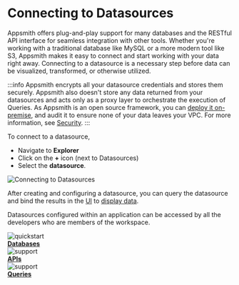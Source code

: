 # Connecting to Datasources

Appsmith offers plug-and-play support for many databases and the RESTful API interface for seamless integration with other tools. Whether you're working with a traditional database like MySQL or a more modern tool like S3, Appsmith makes it easy to connect and start working with your data right away. Connecting to a datasource is a necessary step before data can be visualized, transformed, or otherwise utilized. 

:::info
Appsmith encrypts all your datasource credentials and stores them securely. Appsmith also doesn't store any data returned from your datasources and acts only as a proxy layer to orchestrate the execution of Queries. As Appsmith is an open source framework, you can [deploy it on-premise](/getting-started/setup), and audit it to ensure none of your data leaves your VPC. For more information, see [Security](/product/security#security-measures-within-appsmith). 
:::

To connect to a datasource, 

* Navigate to **Explorer**
* Click on the **+** icon (next to Datasources) 
* Select the **datasource**. 


![Connecting to Datasources](</img/connecting-to-data-sources.png>)

After creating and configuring a datasource, you can query the datasource and bind the results in the [UI](/core-concepts/building-ui) to [display data](/core-concepts/data-access-and-binding).

Datasources configured within an application can be accessed by all the developers who are members of the workspace. 


<div class="containerGridSampleApp">

   <div class=" containerColumnSampleApp columnGrid column-one">
    <div class="containerCol">
         <img class="containerImage" src="/img/db-icon.png" style= {{width:"50px", height:"50px", 'margin-bottom': "4px", 'margin-top': "8px"}} alt="quickstart"/>
      </div> 
      <b><a href="/core-concepts/connecting-to-data-sources/connecting-to-databases">Databases</a></b>
      <div class="containerDescription">
      </div>
   </div>

   <div class="containerColumnSampleApp columnGrid column-two">
   <div class="containerCol">
         <img class="containerImage" src="/img/api-icon.png" style= {{width:"50px", height:"50px", 'margin-bottom': "4px", 'margin-top': "8px"}} alt="support"/>
      </div>
      <b><a href="/core-concepts/connecting-to-data-sources/authentication">APIs</a></b>
      <div class="containerDescription"> 
      </div>
   </div>

   <div class="containerColumnSampleApp columnGrid column-three">
   <div class="containerCol">
         <img class="containerImage" src="/img/query-icon.png" style= {{width:"60px", height:"60px", margin:"0"}} alt="support"/>
      </div>
      <b><a href="/core-concepts/data-access-and-binding/querying-a-database">Queries</a></b>
      <div class="containerDescription"> 
      </div>
   </div>
  
</div> 



